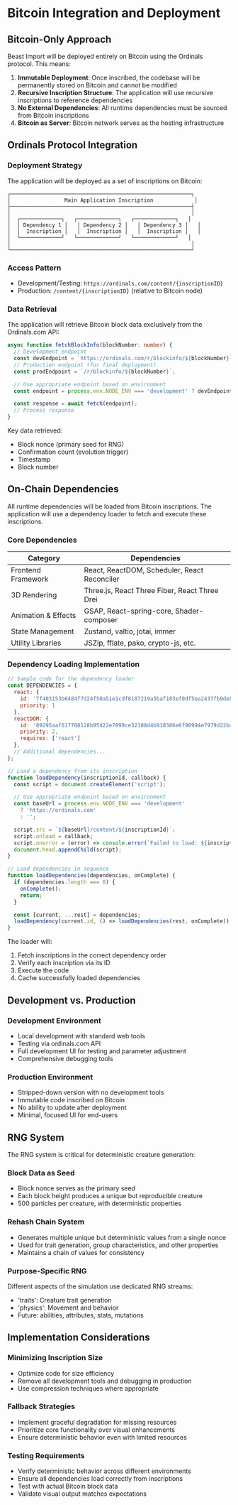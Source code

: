 # Bitcoin Integration and Deployment

## Bitcoin-Only Approach

Beast Import will be deployed entirely on Bitcoin using the Ordinals protocol. This means:

1. **Immutable Deployment**: Once inscribed, the codebase will be permanently stored on Bitcoin and cannot be modified
2. **Recursive Inscription Structure**: The application will use recursive inscriptions to reference dependencies
3. **No External Dependencies**: All runtime dependencies must be sourced from Bitcoin inscriptions
4. **Bitcoin as Server**: Bitcoin network serves as the hosting infrastructure

## Ordinals Protocol Integration

### Deployment Strategy

The application will be deployed as a set of inscriptions on Bitcoin:

```
┌─────────────────────────────────────────────────────────┐
│                 Main Application Inscription             │
├─────────────────────────────────────────────────────────┤
│                                                         │
│  ┌─────────────┐   ┌─────────────┐   ┌─────────────┐   │
│  │ Dependency 1 │   │ Dependency 2 │   │ Dependency 3 │   │
│  │  Inscription │   │  Inscription │   │  Inscription │   │
│  └─────────────┘   └─────────────┘   └─────────────┘   │
│                                                         │
└─────────────────────────────────────────────────────────┘
```

### Access Pattern

- Development/Testing: `https://ordinals.com/content/{inscriptionID}`
- Production: `/content/{inscriptionID}` (relative to Bitcoin node)

### Data Retrieval

The application will retrieve Bitcoin block data exclusively from the Ordinals.com API:

```typescript
async function fetchBlockInfo(blockNumber: number) {
  // Development endpoint
  const devEndpoint = `https://ordinals.com/r/blockinfo/${blockNumber}`;
  // Production endpoint (for final deployment)
  const prodEndpoint = `/r/blockinfo/${blockNumber}`;

  // Use appropriate endpoint based on environment
  const endpoint = process.env.NODE_ENV === 'development' ? devEndpoint : prodEndpoint;

  const response = await fetch(endpoint);
  // Process response
}
```

Key data retrieved:
- Block nonce (primary seed for RNG)
- Confirmation count (evolution trigger)
- Timestamp
- Block number

## On-Chain Dependencies

All runtime dependencies will be loaded from Bitcoin inscriptions. The application will use a dependency loader to fetch and execute these inscriptions.

### Core Dependencies

| Category | Dependencies |
|----------|--------------|
| Frontend Framework | React, ReactDOM, Scheduler, React Reconciler |
| 3D Rendering | Three.js, React Three Fiber, React Three Drei |
| Animation & Effects | GSAP, React-spring-core, Shader-composer |
| State Management | Zustand, valtio, jotai, immer |
| Utility Libraries | JSZip, fflate, pako, crypto-js, etc. |

### Dependency Loading Implementation

```javascript
// Sample code for the dependency loader
const DEPENDENCIES = {
  react: {
    id: '7f403153b6484f7d24f50a51e1cdf8187219a3baf103ef0df5ea2437fb9de874i0',
    priority: 1
  },
  reactDOM: {
    id: '89295aaf617708128b95d22e7099ce32108d4b918386e6f90994e7979d22ba72i0',
    priority: 2,
    requires: ['react']
  },
  // Additional dependencies...
};

// Load a dependency from its inscription
function loadDependency(inscriptionId, callback) {
  const script = document.createElement('script');

  // Use appropriate endpoint based on environment
  const baseUrl = process.env.NODE_ENV === 'development'
    ? 'https://ordinals.com'
    : '';

  script.src = `${baseUrl}/content/${inscriptionId}`;
  script.onload = callback;
  script.onerror = (error) => console.error(`Failed to load: ${inscriptionId}`, error);
  document.head.appendChild(script);
}

// Load dependencies in sequence
function loadDependencies(dependencies, onComplete) {
  if (dependencies.length === 0) {
    onComplete();
    return;
  }

  const [current, ...rest] = dependencies;
  loadDependency(current.id, () => loadDependencies(rest, onComplete));
}
```

The loader will:
1. Fetch inscriptions in the correct dependency order
2. Verify each inscription via its ID
3. Execute the code
4. Cache successfully loaded dependencies

## Development vs. Production

### Development Environment

- Local development with standard web tools
- Testing via ordinals.com API
- Full development UI for testing and parameter adjustment
- Comprehensive debugging tools

### Production Environment

- Stripped-down version with no development tools
- Immutable code inscribed on Bitcoin
- No ability to update after deployment
- Minimal, focused UI for end-users

## RNG System

The RNG system is critical for deterministic creature generation:

### Block Data as Seed

- Block nonce serves as the primary seed
- Each block height produces a unique but reproducible creature
- 500 particles per creature, with deterministic properties

### Rehash Chain System

- Generates multiple unique but deterministic values from a single nonce
- Used for trait generation, group characteristics, and other properties
- Maintains a chain of values for consistency

### Purpose-Specific RNG

Different aspects of the simulation use dedicated RNG streams:
- 'traits': Creature trait generation
- 'physics': Movement and behavior
- Future: abilities, attributes, stats, mutations

## Implementation Considerations

### Minimizing Inscription Size

- Optimize code for size efficiency
- Remove all development tools and debugging in production
- Use compression techniques where appropriate

### Fallback Strategies

- Implement graceful degradation for missing resources
- Prioritize core functionality over visual enhancements
- Ensure deterministic behavior even with limited resources

### Testing Requirements

- Verify deterministic behavior across different environments
- Ensure all dependencies load correctly from inscriptions
- Test with actual Bitcoin block data
- Validate visual output matches expectations
